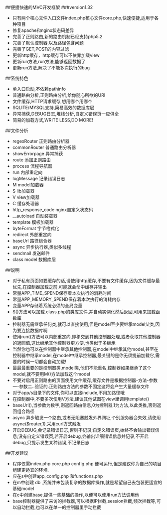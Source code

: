 ##便捷快速的MVC开发框架
###version1.32
        
* 只有两个核心文件入口文件index.php核心文件core.php,快速便捷,适用于各种项目
* 修复apache和nginx状态码差异
* 完善了正则路由,新的路由机制已经支持php5.2
* 完善了默认控制器,以及路径包含问题
* 完善了GET,POST的内容过滤
* 更新http缓存，http缓存可以不依靠加载view
* 更新run方法,run方法,能够返回数据了
* 更新run方法,解决了不能多次执行的bug
        
##系统特色
        
* 单入口启动,不依赖pathinfo
* 普通路由分析,正则路由分析,给你随心所欲的URI
* 文件缓存,HTTP请求缓存,想用哪个用哪个
* SQLITE/MYSQL支持,简易高效的数据库层
* 异常捕获,DEBUG日志,堆栈分析,自定义错误页一应俱全
* 简易的加载方式,WRITE LESS,DO MORE!
        
##文件分析
       
* regexRouter 正则路由分析器
* commonRouter 普通路由分析器
* showErrorpage 异常捕获
* route 添加正则路由
* process 流程导航器
* run 内部重定向
* logMessage 记录错误日志
* M model加载器
* S lib加载器
* V view加载器
* C 缓存处理器
* http_response_code nginx自定义状态码
* __autoload 自动装载器
* template 模板加载器
* byteFormat 字节格式化
* redirect 外部重定向
* baseUrl 路径组合器
* async 异步执行器,类似多线程
* sendmail 发送邮件
* class model 数据库层
            
        
   
##说明
        
* 对于私有页面如要缓存的话,请使用http缓存,不要有文件缓存,因为文件缓存最优先,在控制器加载之前,可能就会命中缓存并输出
* 常量APP_TIME_SPEND保存着本次执行的消耗时间
* 常量APP_MEMORY_SPEND保存着本次执行的消耗内存
* 变量APP存储着系统必须的全局变量
* S()方法可以加载.class.php的类库文件,并自动实例化然后返回,可用来加载函数库
* 控制器无需继承任何类,就可以直接使用,但是model至少要继承model父类,因为要连接数据库啊
* 使用run()方法可以内部重定向,即移交到其他控制器处理,或者获取其他控制器的返回值,这比继承其他控制器更方便,也类似于多继承
* 当然你也可以在控制器中继承其他控制器,在model中继承其他model,甚至在控制器中继承model,在model中继承控制器,最关键的是你无须提前加载它,需要的时候一切都会自动加载!
* 最最最重要的是控制器类,model类,他们不能重名,控制器如果继承了这个model,就不要用M()方法加载这个model    
* 不要对启用正则路由的页面使用文件缓存,缓存文件是根据控制器-方法-参数一-参数二..验证的.正则路由方法的参数不固定这将会产生大量缓存文件
* 对于app/s目录下的文件,你可以直接include,不用加路径哦
* 在控制器中,不要多次使用V方法,建议其他试图在view里调用template()
* baseUrl(),当参数为数字,则返回路由信息,0为控制器,1为方法,以此类推,否则返回组合路径
* async 异步触发一个路由,或者无阻塞触发外界网址,个别服务器会失效,请使用async($router,1),采用curl方式触发
* 开启DEBUG,会记录错误日志,否则不记录;自定义错误页,始终不会输出错误信息;没有自定义错误页,若开启debug,会输出详细错误信息并记录,不开启debug,只提示发生某种错误,不记录日志
        
##开发建议
        
* 程序仅需index.php core.php config.php 便可运行,但是建议你为自己的项目组建更适宜的环境.
* 应在s中创建app_config.php 和functions.php
* 在m中创建 db ,系统并未包装复杂的数据库操作,就是希望自己去包装更适宜的基础model
* 在c中创建base,提供一些基础的操作,以便可以使用run方法调用他
* base控制器提供了来访的拦截器,可以根据IP拦截,session拦截,频次拦截等,可以自动拦截,也可以在单一的控制器里手动拦截
        
       
    
    
